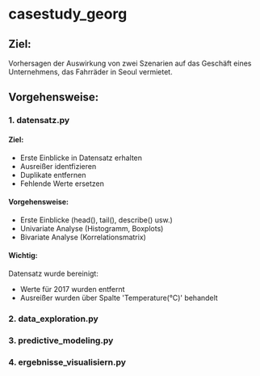 # casestudy_georg

## Ziel:
Vorhersagen der Auswirkung von zwei Szenarien auf das Geschäft eines Unternehmens, das Fahrräder in Seoul vermietet.

## Vorgehensweise:
### 1. datensatz.py
#### Ziel:
- Erste Einblicke in Datensatz erhalten
- Ausreißer identfizieren
- Duplikate entfernen
- Fehlende Werte ersetzen
#### Vorgehensweise:
- Erste Einblicke (head(), tail(), describe() usw.)
- Univariate Analyse (Histogramm, Boxplots)
- Bivariate Analyse (Korrelationsmatrix)

#### Wichtig:
Datensatz wurde bereinigt:
- Werte für 2017 wurden entfernt
- Ausreißer wurden über Spalte 'Temperature(°C)' behandelt
### 2. data_exploration.py
### 3. predictive_modeling.py
### 4. ergebnisse_visualisiern.py

